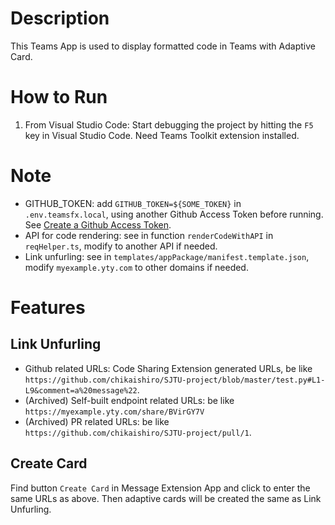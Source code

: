# Description
This Teams App is used to display formatted code in Teams with Adaptive Card.

# How to Run

1. From Visual Studio Code: Start debugging the project by hitting the `F5` key in Visual Studio Code. Need Teams Toolkit extension installed.

# Note
- GITHUB_TOKEN: add `GITHUB_TOKEN=${SOME_TOKEN}` in `.env.teamsfx.local`, using another Github Access Token before running. See [Create a Github Access Token](https://docs.github.com/en/authentication/keeping-your-account-and-data-secure/creating-a-personal-access-token).
- API for code rendering: see in function `renderCodeWithAPI` in `reqHelper.ts`, modify to another API if needed.
- Link unfurling: see in `templates/appPackage/manifest.template.json`, modify `myexample.yty.com` to other domains if needed.

# Features
## Link Unfurling
- Github related URLs: Code Sharing Extension generated URLs, be like `https://github.com/chikaishiro/SJTU-project/blob/master/test.py#L1-L9&comment=a%20message%22`.
- (Archived) Self-built endpoint related URLs: be like `https://myexample.yty.com/share/BVirGY7V`
- (Archived) PR related URLs: be like `https://github.com/chikaishiro/SJTU-project/pull/1`.

## Create Card
Find button `Create Card` in Message Extension App and click to enter the same URLs as above.
Then adaptive cards will be created the same as Link Unfurling.

